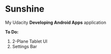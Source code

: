# Sunshine
My Udacity **Developing Android Apps** application

**To Do:**
1. 2-Plane Tablet UI
2. Settings Bar
